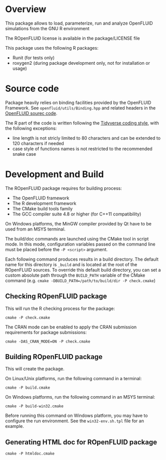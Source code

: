 # Overview

This package allows to load, parameterize, run and analyze OpenFLUID simulations 
from the GNU R environment 

The ROpenFLUID license is available in the package/LICENSE file

This package uses the following R packages:
- Runit (for tests only)
- roxygen2 (during package development only, not for installation or usage) 


# Source code

Package heavily relies on binding facilities provided by the OpenFLUID Framework. See `openfluid/utils/Binding.hpp` and related headers in the [OpenFLUID sourec code](https://github.com/OpenFLUID/openfluid).


The R part of the code is written following the [Tidyverse coding style](https://style.tidyverse.org/), with the following exceptions:

* line length is not stricly limited to 80 characters and can be extended to 120 characters if needed
* case style of functions names is not restricted to the recommended snake case 



# Development and Build

The ROpenFLUID package requires for building process:
- The OpenFLUID framework
- The R development framework
- The CMake build tools family
- The GCC compiler suite 4.8 or higher (for C++11 compatibility) 

On Windows platforms, the MinGW compiler provided by Qt have to be used from an MSYS terminal.


The build/doc commands are launched using the CMake tool in script mode. In this mode, 
configuration variables passed on the command line must be placed before the `-P <script>` argument.


Each following command produces results in a build directory. 
The default name for this directory is `_build` and is located at the root of the ROpenFLUID sources.
To override this default build directory, you can set a custom absolute path through the `BUILD_PATH` variable of the CMake command (e.g. `cmake -DBUILD_PATH=/path/to/build/dir -P check.cmake`)


## Checking ROpenFLUID package

This will run the R checking process for the package:
```
cmake -P check.cmake
```

The CRAN mode can be enabled to apply the CRAN submission requirements for package submissions:
```
cmake -DAS_CRAN_MODE=ON -P check.cmake
```


## Building ROpenFLUID package

This will create the package. 

On Linux/Unix platforms, run the following command in a terminal:
```
cmake -P build.cmake
```

On Windows platforms, run the following command in an MSYS terminal:
```
cmake -P build-win32.cmake
```
Before running this command on Windows platform, you may have to configure the run environment.
See the `win32-env.sh.tpl` file for an example.


## Generating HTML doc for ROpenFLUID package

```
cmake -P htmldoc.cmake
```

